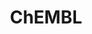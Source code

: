 ---
layout: default
bigquery: https://console.cloud.google.com/bigquery?p=patents-public-data&d=ebi_chembl&page=dataset
citation: '"The ChEMBL database in 2017." Anna Gaulton, Anne Hersey, Michał Nowotka,
  A Patrícia Bento, Jon Chambers, David Mendez, Prudence Mutowo, Francis Atkinson,
  Louisa J Bellis, Elena Cibrián-Uhalte, Mark Davies, Nathan Dedman, Anneli Karlsson,
  María Paula Magariños, John P Overington, George Papadatos, Ines Smit, Andrew R
  Leach Nucleic acids Research (2017) 45 (Database Issue), D945-D954'
contributors: European Bioinformatics Institute
cost: None
description: ChEMBL Data is a manually curated database of small molecules used in
  drug discovery, including information about existing patented drugs.
documentation: 'schema: https://www.ebi.ac.uk/chembl/db_schema


  '
last_edit: Mon, 04 Apr 2022 19:07:30 GMT
location: https://console.cloud.google.com/marketplace/product/google_patents_public_datasets/chembl
maintained_by: EMBL-EBI, an outstation of European Molecular Biology Laboratory
related_publications: '

  ChEMBL: towards direct deposition of bioassay data.


  Mendez D, Gaulton A, Bento AP, Chambers J, De Veij M, Félix E, Magariños MP, Mosquera
  JF, Mutowo P, Nowotka M, Gordillo-Marañón M, Hunter F, Junco L, Mugumbate G, Rodriguez-Lopez
  M, Atkinson F, Bosc N, Radoux CJ, Segura-Cabrera A, Hersey A, Leach AR.


  — Nucleic Acids Res. 2019; 47(D1):D930-D940. doi: 10.1093/nar/gky1075

  '
schema_fields: '[''mol_atc_id'', ''binding_site_comment'', ''standard_inchi'', ''assay_class_id'',
  ''mec_id'', ''assay_strain'', ''level1_description'', ''organism'', ''molfile'',
  ''mw_monoisotopic'', ''target_mapping'', ''withdrawn_class'', ''enzyme_name'', ''max_phase_for_ind'',
  ''cellosaurus_id'', ''volume'', ''mecref_id'', ''published_relation'', ''hrac_code'',
  ''protein_class_synonym'', ''compound_name'', ''published_type'', ''source'', ''mw_freebase'',
  ''last_active'', ''synonyms'', ''warning_id'', ''l6'', ''published_units'', ''target_type'',
  ''year'', ''bao_format'', ''molsyn_id'', ''units'', ''sequence'', ''prediction_method'',
  ''active_molregno'', ''withdrawn_reason'', ''set_name'', ''authors'', ''cidx'',
  ''protclasssyn_id'', ''formulation_id'', ''withdrawn_flag'', ''cx_logp'', ''sequence_md5sum'',
  ''compd_id'', ''patent_no'', ''entity_id'', ''aspect'', ''chirality'', ''hbd_lipinski'',
  ''protein_class_desc'', ''assay_category'', ''mechanism_of_action'', ''molecule_type'',
  ''helm_notation'', ''alert_id'', ''warning_description'', ''previous_company'',
  ''standard_flag'', ''db_source'', ''actsm_id'', ''ref_url'', ''trade_name'', ''updated_on'',
  ''rgid'', ''compsyn_id'', ''canonical_smiles'', ''targcomp_id'', ''orig_description'',
  ''definition'', ''priority'', ''data_validity_comment'', ''standard_upper_value'',
  ''qudt_units'', ''delist_flag'', ''updated_by'', ''drugind_id'', ''assay_organism'',
  ''submission_date'', ''bao_endpoint'', ''molecular_species'', ''alogp'', ''parent_go_id'',
  ''issue'', ''cpd_str_alert_id'', ''cell_id'', ''mol_hrac_id'', ''parent_molregno'',
  ''usan_stem_definition'', ''atc_code'', ''met_comment'', ''met_conversion'', ''dosed_ingredient'',
  ''molregno'', ''std_act_id'', ''path'', ''structure_type'', ''country'', ''molecular_mechanism'',
  ''withdrawn_year'', ''chembl_id'', ''ad_type'', ''irac_code'', ''idx'', ''met_id'',
  ''pathway_key'', ''cell_source_tissue'', ''uo_units'', ''src_assay_id'', ''result_flag'',
  ''tax_id'', ''active_ingredient'', ''major_class'', ''species_group_flag'', ''component_type'',
  ''go_id'', ''product_id'', ''acd_logd'', ''acd_most_bpka'', ''doi'', ''ref_id'',
  ''usan_stem_id'', ''biocomp_id'', ''parent_id'', ''chebi_par_id'', ''parenteral'',
  ''warnref_id'', ''cell_source_tax_id'', ''warning_class'', ''name'', ''hba'', ''description'',
  ''cell_name'', ''num_ro5_violations'', ''isoform'', ''bei'', ''level2_description'',
  ''substrate_record_id'', ''downgraded'', ''site_name'', ''mol_frac_id'', ''assay_subcellular_fraction'',
  ''who_name'', ''cell_description'', ''indication_class'', ''target_desc'', ''nda_type'',
  ''status'', ''assay_desc'', ''lle'', ''relation'', ''assay_id'', ''relationship_desc'',
  ''confidence'', ''doc_type'', ''availability_type'', ''src_id'', ''relationship'',
  ''stem'', ''domain_id'', ''mesh_heading'', ''journal'', ''ddd_id'', ''inorganic_flag'',
  ''src_compound_id'', ''alert_set_id'', ''prodrug'', ''assay_test_type'', ''tid_fixed'',
  ''l3'', ''therapeutic_flag'', ''curated_by'', ''cell_ontology_id'', ''approval_date'',
  ''tissue_id'', ''published_value'', ''drug_substance_flag'', ''topical'', ''first_approval'',
  ''irac_class_id'', ''comments'', ''cx_logd'', ''smid'', ''ddd_comment'', ''log_id'',
  ''source_domain_id'', ''rtb'', ''level3_description'', ''component_synonym'', ''assay_type'',
  ''version'', ''mutation'', ''metabolite_record_id'', ''predbind_id'', ''sei'', ''patent_expire_date'',
  ''aidx'', ''disease_efficacy'', ''standard_relation'', ''ddd_units'', ''ass_cls_map_id'',
  ''usan_stem'', ''compound_key'', ''heavy_atoms'', ''domain_name'', ''qed_weighted'',
  ''company'', ''text_value'', ''component_id'', ''mc_target_type'', ''src_short_name'',
  ''assay_cell_type'', ''usan_year'', ''record_id'', ''num_lipinski_ro5_violations'',
  ''standard_text_value'', ''le'', ''level4'', ''l7'', ''pchembl_value'', ''ddd_admr'',
  ''warning_type'', ''ingredient'', ''targrel_id'', ''ridx'', ''abstract'', ''patent_use_code'',
  ''patent_id'', ''efo_term'', ''activity_count'', ''l2'', ''oral'', ''assay_param_id'',
  ''ro3_pass'', ''withdrawn_country'', ''doc_id'', ''warning_country'', ''first_in_class'',
  ''pubmed_id'', ''value'', ''level4_description'', ''acd_most_apka'', ''parameter_type'',
  ''warning_year'', ''stat'', ''upper_value'', ''clo_id'', ''bto_id'', ''normal_range_min'',
  ''related_tid'', ''mechanism_comment'', ''polymer_flag'', ''relationship_type'',
  ''l5'', ''who_extra'', ''tid'', ''hba_lipinski'', ''accession'', ''start_position'',
  ''pref_name'', ''assay_source'', ''applicant_full_name'', ''stem_class'', ''caloha_id'',
  ''mc_tax_id'', ''domain_type'', ''smarts'', ''entity_type'', ''aromatic_rings'',
  ''frac_class_id'', ''creation_date'', ''cx_most_bpka'', ''action_type'', ''last_page'',
  ''black_box_warning'', ''level2'', ''efo_id'', ''tbl'', ''standard_type'', ''mol_irac_id'',
  ''level5'', ''max_phase'', ''level3'', ''sitecomp_id'', ''enzyme_tid'', ''db_version'',
  ''cx_most_apka'', ''activity_id'', ''publication_number'', ''normal_range_max'',
  ''assay_tax_id'', ''annotation'', ''parameter_value'', ''drug_product_flag'', ''potential_duplicate'',
  ''strength'', ''subgroup'', ''hbd'', ''oc_id'', ''ap_id'', ''end_position'', ''mc_organism'',
  ''research_stem'', ''parent_type'', ''metref_id'', ''site_id'', ''standard_value'',
  ''full_molformula'', ''hrac_class_id'', ''label'', ''dosage_form'', ''pathway_id'',
  ''level1'', ''usan_substem'', ''src_description'', ''homologue'', ''class_level'',
  ''ddd_value'', ''alert_name'', ''comp_go_id'', ''prod_pat_id'', ''site_residues'',
  ''route'', ''first_page'', ''full_mwt'', ''res_stem_id'', ''frac_code'', ''bao_id'',
  ''comp_class_id'', ''title'', ''selectivity_comment'', ''num_alerts'', ''standard_units'',
  ''innovator_company'', ''natural_product'', ''toid'', ''ref_type'', ''activity_comment'',
  ''curation_comment'', ''mc_target_accession'', ''cell_source_organism'', ''class_type'',
  ''uberon_id'', ''psa'', ''variant_id'', ''syn_type'', ''mesh_id'', ''acd_logp'',
  ''mc_target_name'', ''type'', ''indref_id'', ''l8'', ''job_id'', ''l1'', ''cl_lincs_id'',
  ''protein_class_id'', ''domain_description'', ''confidence_score'', ''co_stem_id'',
  ''standard_inchi_key'', ''direct_interaction'', ''drug_record_id'', ''short_name'',
  ''as_id'', ''l4'', ''assay_tissue'']'
shortname: chembl
tags:
- biotechnology
- health
- chemical
- bioinformatics
- medical
terms_of_use: CC BY-SA 3.0
title: ChEMBL
uuid: e232a192-965c-4ec9-904c-155b6dfe56c5
---